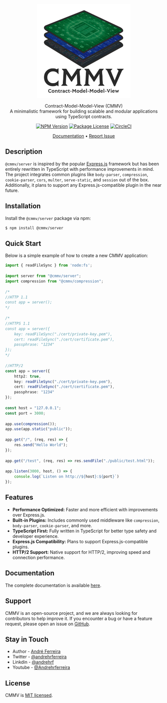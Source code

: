 <p align="center">
  <a href="https://cmmv.io/" target="blank"><img src="https://raw.githubusercontent.com/andrehrferreira/cmmv/main/public/assets/logo.png" width="300" alt="CMMV Logo" /></a>
</p>
<p align="center">Contract-Model-Model-View (CMMV) <br/> A minimalistic framework for building scalable and modular applications using TypeScript contracts.</p>
<p align="center">
    <a href="https://www.npmjs.com/package/@cmmv/core"><img src="https://img.shields.io/npm/v/@cmmv/core.svg" alt="NPM Version" /></a>
    <a href="https://github.com/andrehrferreira/cmmv/blob/main/LICENSE"><img src="https://img.shields.io/npm/l/@cmmv/core.svg" alt="Package License" /></a>
    <a href="https://dl.circleci.com/status-badge/redirect/circleci/QyJWAYrZ9JTfN1eubSDo5u/7gdwcdqbMYfbYYX4hhoNhc/tree/main" target="_blank"><img src="https://dl.circleci.com/status-badge/img/circleci/QyJWAYrZ9JTfN1eubSDo5u/7gdwcdqbMYfbYYX4hhoNhc/tree/main.svg" alt="CircleCI" /></a>
</p>

<p align="center">
  <a href="https://cmmv.io">Documentation</a> &bull;
  <a href="https://github.com/andrehrferreira/cmmv/issues">Report Issue</a>
</p>

## Description

``@cmmv/server`` is inspired by the popular [Express.js](https://expressjs.com/pt-br/) framework but has been entirely rewritten in TypeScript with performance improvements in mind. The project integrates common plugins like ``body-parser``, ``compression``, ``cookie-parser``, ``cors``, ``multer``, ``serve-static``, and ``session`` out of the box. Additionally, it plans to support any Express.js-compatible plugin in the near future.


## Installation

Install the ``@cmmv/server`` package via npm:

```bash
$ npm install @cmmv/server
```

## Quick Start

Below is a simple example of how to create a new CMMV application:

```typescript
import { readFileSync } from 'node:fs';

import server from "@cmmv/server";
import compression from "@cmmv/compression";

/*
//HTTP 1.1
const app = server();
*/

/*
//HTTPS 1.1
const app = server({ 
    key: readFileSync("./cert/private-key.pem"),
    cert: readFileSync("./cert/certificate.pem"),
    passphrase: "1234"
});
*/

//HTTP/2
const app = server({
    http2: true,
    key: readFileSync("./cert/private-key.pem"),
    cert: readFileSync("./cert/certificate.pem"),
    passphrase: "1234"
});

const host = "127.0.0.1";
const port = 3000;

app.use(compression());
app.use(app.static("public"));

app.get("/", (req, res) => {
    res.send("Hello World");
});

app.get("/test", (req, res) => res.sendFile("./public/test.html"));

app.listen(3000, host, () => {
    console.log(`Listen on http://${host}:${port}`)
});
```

## Features

* **Performance Optimized:** Faster and more efficient with improvements over Express.js.
* **Built-in Plugins:** Includes commonly used middleware like ``compression``, ``body-parser``, ``cookie-parser``, and more.
* **TypeScript First:** Fully written in TypeScript for better type safety and developer experience.
* **Express.js Compatibility:** Plans to support Express.js-compatible plugins.
* **HTTP/2 Support:** Native support for HTTP/2, improving speed and connection performance.

## Documentation

The complete documentation is available [here](https://cmmv.io).

## Support

CMMV is an open-source project, and we are always looking for contributors to help improve it. If you encounter a bug or have a feature request, please open an issue on [GitHub](https://github.com/andrehrferreira/cmmv/issues).

## Stay in Touch

- Author - [André Ferreira](https://github.com/andrehrferreira)
- Twitter - [@andrehrferreira](https://twitter.com/andrehrferreira)
- Linkdin - [@andrehrf](https://www.linkedin.com/in/andrehrf)
- Youtube - [@Andrehrferreira](https://www.youtube.com/@Andrehrferreira)

## License

CMMV is [MIT licensed](LICENSE).
